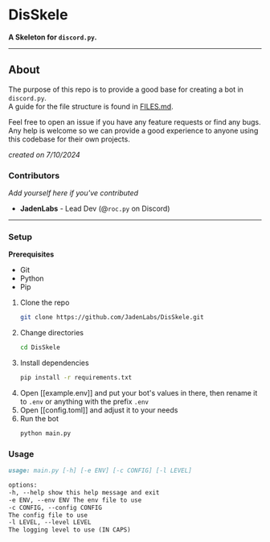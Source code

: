 # DisSkele

**A Skeleton for `discord.py`.**

---

## About

The purpose of this repo is to provide a good base for creating a bot in `discord.py`.<br/>A guide for the file structure is found in [FILES.md](./FILES.md).

Feel free to open an issue if you have any feature requests or find any bugs. Any help is welcome so we can provide a good experience to anyone using this codebase for their own projects.

_created on 7/10/2024_

### Contributors

_Add yourself here if you've contributed_

-   **JadenLabs** - Lead Dev (@`roc.py` on Discord)

---

### Setup

**Prerequisites**

-   Git
-   Python
-   Pip

1. Clone the repo
    ```bash
    git clone https://github.com/JadenLabs/DisSkele.git
    ```
2. Change directories
    ```bash
    cd DisSkele
    ```
3. Install dependencies
    ```bash
    pip install -r requirements.txt
    ```
4. Open [[example.env]] and put your bot's values in there, then rename it to `.env` or anything with the prefix `.env`
5. Open [[config.toml]] and adjust it to your needs
6. Run the bot
    ```bash
    python main.py
    ```

### Usage

```md
usage: main.py [-h] [-e ENV] [-c CONFIG] [-l LEVEL]

options:
-h, --help show this help message and exit
-e ENV, --env ENV The env file to use
-c CONFIG, --config CONFIG
The config file to use
-l LEVEL, --level LEVEL
The logging level to use (IN CAPS)
```
